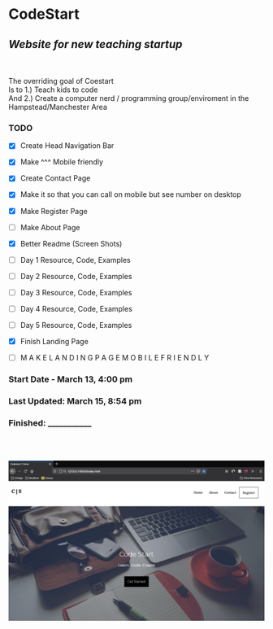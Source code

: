 # CodeStart
## _Website for new teaching startup_
<br>
<br>
The overriding goal of Coestart<br>
Is to 1.) Teach kids to code<br>
And 2.) Create a computer nerd / programming group/enviroment in the<br>
Hampstead/Manchester Area

### TODO
- [x] Create Head Navigation Bar
- [x] Make ^^^ Mobile friendly
- [x] Create Contact Page
- [x] Make it so that you can call on mobile but see number on desktop
- [x] Make Register Page
- [ ] Make About Page
- [x] Better Readme (Screen Shots)
- [ ] Day 1 Resource, Code, Examples
- [ ] Day 2 Resource, Code, Examples
- [ ] Day 3 Resource, Code, Examples
- [ ] Day 4 Resource, Code, Examples
- [ ] Day 5 Resource, Code, Examples
- [x] Finish Landing Page
- [ ] M A K E  L A N D I N G  P A G E  M O B I L E  F R I E N D L Y 



### Start Date - March 13, 4:00 pm

### Last Updated: March 15, 8:54 pm

### Finished: ___________



<br>
<br>

![Screenshot](https://raw.githubusercontent.com/BradyCodes/CodeStart/main/Assets/ScreenShot1.png)

